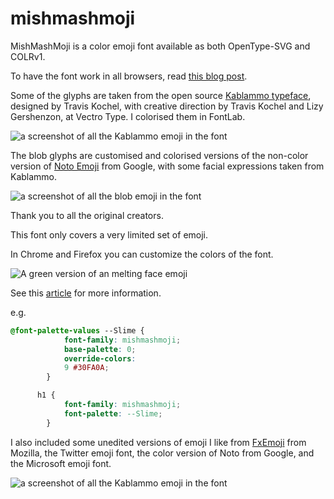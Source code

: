 # mishmashmoji
MishMashMoji is a color emoji font available as both OpenType-SVG and COLRv1.

To have the font work in all browsers, read [this blog post](https://fullystacked.net/posts/new-font-face-syntax/#:~:text=Using%20color%20fonts%20with%20tech()).

Some of the glyphs are taken from the open source [Kablammo typeface](https://fonts.withgoogle.com/kablammo), designed by Travis Kochel, with creative direction by Travis Kochel and Lizy Gershenzon, at Vectro Type. I colorised them in FontLab.

![a screenshot of all the Kablammo emoji in the font](./images/kablammo.avif)

The blob glyphs are customised and colorised versions of the non-color version of [Noto Emoji](https://fonts.google.com/noto/specimen/Noto+Emoji) from Google, with some facial expressions taken from Kablammo. 

![a screenshot of all the blob emoji in the font](./images/blobs.avif)

Thank you to all the original creators. 

This font only covers a very limited set of emoji.

In Chrome and Firefox you can customize the colors of the font.

![A green version of an melting face emoji](./images/greenemoji.avif)

 See this [article](https://css-tricks.com/colrv1-and-css-font-palette-web-typography/) for more information. 

e.g.

```css
@font-palette-values --Slime {
            font-family: mishmashmoji;
            base-palette: 0;
            override-colors:
            9 #30FA0A;
        }

      h1 {
            font-family: mishmashmoji;
            font-palette: --Slime;
        }
```

I also included some unedited versions of emoji I like from [FxEmoji](https://github.com/mozilla/fxemoji) from Mozilla, the Twitter emoji font, the color version of Noto from Google, and the Microsoft emoji font. 

![a screenshot of all the Kablammo emoji in the font](./images/randomemoji.avif)

